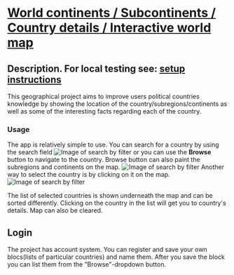 # [World continents / Subcontinents / Country details / Interactive world map](https://palcsta.github.io/continents/)
## Description. For local testing see: [setup instructions](../README.md)
This geographical project aims to improve users political countries knowledge by showing the location of the country/subregions/continents as well as some of the interesting facts regarding each of the country.
### Usage
The app is relatively simple to use. You can search for a country by using the search field
![Image of search by filter](/docs/pics/filter.png "filter")
or you can use the <b>Browse</b> button to navigate to the country. Browse button can also paint the subregions and continents on the map.
![Image of search by filter](/docs/pics/browse.png "browse")
Another way to select the country is by clicking on it on the map.
![Image of search by filter](/docs/pics/click.gif "click")

The list of selected countries is shown underneath the map and can be sorted differently. Clicking on the country in the list will get you to country's details. Map can also be cleared.
## Login
The project has account system. You can register and save your own blocs(lists of particular countries) and name them. After you save the block you can list them from the "Browse"-dropdown button.
